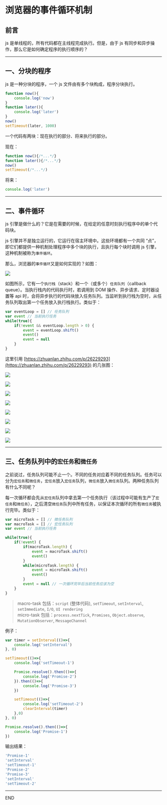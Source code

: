 # 浏览器的事件循环机制

## 前言
js 是单线程的，所有代码都在主线程完成执行。但是，由于 js 有同步和异步操作，那么它是如何确定程序的执行顺序的？

***

## 一、分块的程序
js 是一种分块的程序，一个 js 文件由有多个块构成，程序分块执行。
```js
function now(){
    console.log('now')
}
function later(){
    console.log('later')
}
now()
setTimeout(later, 1000)
```
一个代码有两块：现在执行的部分、将来执行的部分。

现在：
```js
function now(){/*...*/}
function later(){/*...*/}
now()
setTimeout(/*...*/)
```
将来：
```js
console.log('later')
```

***

## 二、事件循环
js 引擎是做什么的？它是在需要的时候，在给定的任意时刻执行程序中的单个代码块。

js 引擎并不是独立运行的，它运行在宿主环境中。这些环境都有一个共同 “点”，即它们都提供一种机制处理程序中多个块的执行，且执行每个块时调用 js 引擎，这种机制被称为`事件循环`。

那么，浏览器的`事件循环`又是如何实现的？如图：

![](../image/浏览器事件循环1.jpg)

如图所示，它有一个`执行栈`（stack）和一个（或多个）`任务队列`（callback queue）。当执行栈内的代码执行时，若调用到 DOM 操作、异步请求、定时器设置等 api 时，会将异步执行的代码块放入任务队列。当监听到执行栈为空时，从任务队列取出第一个任务放入执行栈执行。类似于：
```js
var eventLoop = [] // 任务队列
var event // 当前执行任务
while(true){
    if(!event && eventLoop.length > 0) {
        event = eventLoop.shift()
        event()
        event = null
    }
}
```

这里引用 [https://zhuanlan.zhihu.com/p/26229293](https://zhuanlan.zhihu.com/p/26229293) 的几张图：

![](../image/浏览器事件循环2.jpg)

![](../image/浏览器事件循环3.jpg)

![](../image/浏览器事件循环4.jpg)

![](../image/浏览器事件循环5.jpg)

![](../image/浏览器事件循环6.jpg)

![](../image/浏览器事件循环7.jpg)

![](../image/浏览器事件循环8.jpg)

![](../image/浏览器事件循环9.jpg)


***

## 三、任务队列中的`宏任务`和`微任务`
之前说过，任务队列可能不止一个。不同的任务对应着不同的任务队列。任务可以分为`宏任务`和`微任务`，`宏任务`放入`宏任务`队列，`微任务`放入`微任务`队列。两种任务队列有什么不同呢？ 

每一次循环都会先从`宏任务`队列中拿去第一个任务执行（该过程中可能有生产了`宏任务`和`微任务`），之后清空`微任务`队列中所有任务，以保证本次循环的所有`微任务`被执行完毕。类似于：
```js
var microTask = [] // 微任务队列
var macroTask = [] // 宏任务队列
var event // 当前执行任务

while(true){
    if(!event) {
        if(macroTask.length) {
            event = macroTask.shift()
            event()
        }
        while(microTask.length) {
            event = microTask.shift()
            event()
        }
        event = null // 一次循环完毕后当前任务应该为空
    }
}
```
> macro-task 包括：`script` (整体代码), `setTimeout`, `setInterval`, `setImmediate`, `I/O`, `UI rendering`  
> micro-task 包括：`process.nextTick`, `Promises`, `Object.observe`, `MutationObserver`, `MessageChannel`

例子：
```js
var timer = setInterval(()=>{
    console.log('setInterval')
}, 0)

setTimeout(()=>{
    console.log('setTimeout-1')

    Promise.resolve().then(()=>{
        console.log('Promise-2')
    }).then(()=>{
        console.log('Promise-3')
    })

    setTimeout(()=>{
        console.log('setTimeout-2')
        clearInterval(timer)
    },0)
}, 0)

Promise.resolve().then(()=>{
    console.log('Promise-1')
})
```
输出结果：
```js
'Promise-1'
'setInterval'
'setTimeout-1'
'Promise-2'
'Promise-3'
'setInterval'
'setTimeout-2'
```

***
END